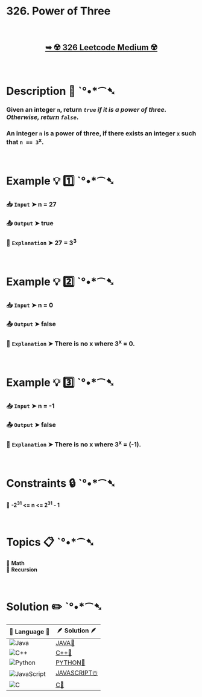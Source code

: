 # 326. Power of Three

</br>

<h2 align="center"> 

<a href="https://leetcode.com/problems/power-of-three/description/"><strong>➥ ☢️ 326 Leetcode Medium ☢️ </strong></a>
</h2>

</br>

# Description 📜 ˋ°•*⁀➷

### Given an integer `n`, return *`true` if it is a power of three. Otherwise, return `false`*.

### An integer `n` is a power of three, if there exists an integer `x` such that `n == 3`<sup>x</sup>.

</br>

# Example 💡 1️⃣ ˋ°•*⁀➷

  ### 📥 `Input`  ➤ n = 27

  ### 📤 `Output`  ➤  true

  ### 🔦 `Explanation`  ➤ 27 = 3<sup>3</sup>

</br>

# Example 💡 2️⃣ ˋ°•*⁀➷

  ### 📥 `Input` ➤  n = 0

  ### 📤 `Output`  ➤ false

  ### 🔦 `Explanation` ➤ There is no x where 3<sup>x</sup> = 0.


</br>

# Example 💡 3️⃣ ˋ°•*⁀➷

  ### 📥 `Input` ➤ n = -1

  ### 📤 `Output`  ➤ false

  ### 🔦 `Explanation`  ➤ There is no x where 3<sup>x</sup> = (-1).

</br>

# Constraints 🔒 ˋ°•*⁀➷

🔹 **-2<sup>31</sup> <= n <= 2<sup>31</sup> - 1** </br>

</br>

# Topics 📋 ˋ°•*⁀➷

🔸 **Math**  </br>
🔸 **Recursion**  </br>

</br>

# Solution ✏️ ˋ°•*⁀➷

| 📒 Language 📒  | 🪶 Solution 🪶 |
| ------------- | ------------- |
|  ![Java](https://img.shields.io/badge/java-%23ED8B00.svg?style=for-the-badge&logo=openjdk&logoColor=white)  | [JAVA🍁]() |
|  ![C++](https://img.shields.io/badge/c++-%2300599C.svg?style=for-the-badge&logo=c%2B%2B&logoColor=white)  | [C++🎲]()  |
|  ![Python](https://img.shields.io/badge/python-3670A0?style=for-the-badge&logo=python&logoColor=ffdd54)    | [PYTHON🍰]() |
| ![JavaScript](https://img.shields.io/badge/javascript-%23323330.svg?style=for-the-badge&logo=javascript&logoColor=%23F7DF1E)   | [JAVASCRIPT☃️]() |
|   ![C](https://img.shields.io/badge/c-%2300599C.svg?style=for-the-badge&logo=c&logoColor=white)   | [C💖]()  |

